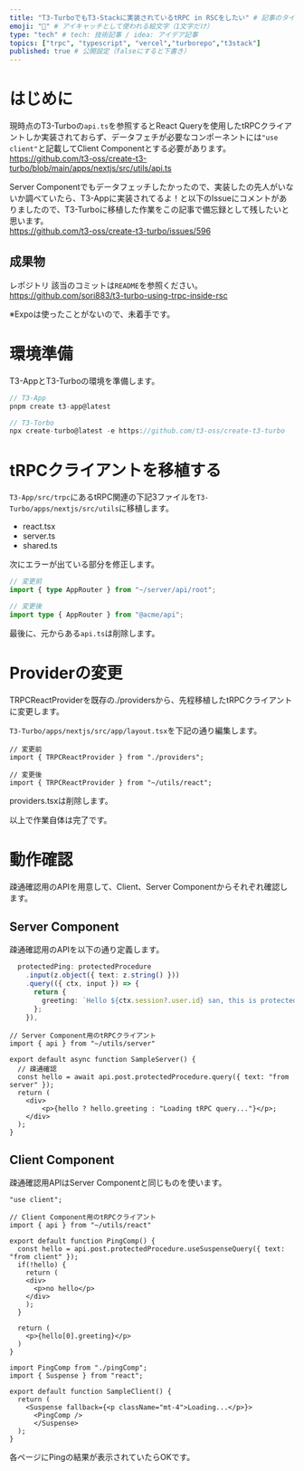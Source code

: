 ```yaml
---
title: "T3-TurboでもT3-Stackに実装されているtRPC in RSCをしたい" # 記事のタイトル
emoji: "🤩" # アイキャッチとして使われる絵文字（1文字だけ）
type: "tech" # tech: 技術記事 / idea: アイデア記事
topics: ["trpc", "typescript", "vercel","turborepo","t3stack"]
published: true # 公開設定（falseにすると下書き）
---
```


# はじめに
現時点のT3-Turboの`api.ts`を参照するとReact Queryを使用したtRPCクライアントしか実装されておらず、データフェチが必要なコンポーネントには`"use client"`と記載してClient Componentとする必要があります。  
https://github.com/t3-oss/create-t3-turbo/blob/main/apps/nextjs/src/utils/api.ts

Server Componentでもデータフェッチしたかったので、実装したの先人がいないか調べていたら、T3-Appに実装されてるよ！と以下のIssueにコメントがありましたので、T3-Turboに移植した作業をこの記事で備忘録として残したいと思います。  
https://github.com/t3-oss/create-t3-turbo/issues/596


## 成果物
レポジトリ
該当のコミットは`README`を参照ください。
https://github.com/sori883/t3-turbo-using-trpc-inside-rsc

※Expoは使ったことがないので、未着手です。  


# 環境準備
T3-AppとT3-Turboの環境を準備します。  
```ts
// T3-App
pnpm create t3-app@latest

// T3-Torbo
npx create-turbo@latest -e https://github.com/t3-oss/create-t3-turbo
```

# tRPCクライアントを移植する
`T3-App/src/trpc`にあるtRPC関連の下記3ファイルを`T3-Turbo/apps/nextjs/src/utils`に移植します。
- react.tsx
- server.ts
- shared.ts

次にエラーが出ている部分を修正します。
```ts
// 変更前
import { type AppRouter } from "~/server/api/root";

// 変更後
import type { AppRouter } from "@acme/api";
```

最後に、元からある`api.ts`は削除します。  

# Providerの変更
TRPCReactProviderを既存の./providersから、先程移植したtRPCクライアントに変更します。  

`T3-Turbo/apps/nextjs/src/app/layout.tsx`を下記の通り編集します。
```
// 変更前
import { TRPCReactProvider } from "./providers";

// 変更後
import { TRPCReactProvider } from "~/utils/react";
```

providers.tsxは削除します。

以上で作業自体は完了です。

# 動作確認

疎通確認用のAPIを用意して、Client、Server Componentからそれぞれ確認します。  

## Server Component
疎通確認用のAPIを以下の通り定義します。  
```ts:post.ts
  protectedPing: protectedProcedure
    .input(z.object({ text: z.string() }))
    .query(({ ctx, input }) => {
      return {
        greeting: `Hello ${ctx.session?.user.id} san, this is protected ping -> ${input.text}`,
      };
    }),
```

```ts:page.tsx
// Server Component用のtRPCクライアント
import { api } from "~/utils/server"

export default async function SampleServer() {
  // 疎通確認
  const hello = await api.post.protectedProcedure.query({ text: "from server" });
  return (
    <div>
        <p>{hello ? hello.greeting : "Loading tRPC query..."}</p>;
    </div>
  );
}
```

## Client Component
疎通確認用APIはServer Componentと同じものを使います。

```ts:pingComp.tsx
"use client";

// Client Component用のtRPCクライアント
import { api } from "~/utils/react"

export default function PingComp() {
  const hello = api.post.protectedProcedure.useSuspenseQuery({ text: "from client" });
  if(!hello) {
    return (
    <div>
      <p>no hello</p>
    </div>
    );
  }

  return (
    <p>{hello[0].greeting}</p>
  )
}
```

```ts:page.tsx
import PingComp from "./pingComp";
import { Suspense } from "react";

export default function SampleClient() {
  return (
    <Suspense fallback={<p className="mt-4">Loading...</p>}>
      <PingComp />
      </Suspense>
  );
}
```

各ページにPingの結果が表示されていたらOKです。


